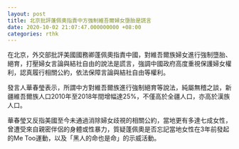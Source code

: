 ```yaml
---
layout: post
title: 北京批評蓬佩奧指責中方強制維吾爾婦女墮胎是謊言
date: 2020-10-02 21:07:47.000000000 +08:00
categories: rthk
---
```


在北京，外交部批評美國國務卿蓬佩奧指責中國，對維吾爾族婦女進行強制墮胎、絕育，打壓婦女言論與結社自由的說法是謊言，強調中國政府高度重視保護婦女權利，認真履行相關公約，依法保障言論與結社自由等權利。

發言人華春瑩表示，所謂中方對維吾爾族進行強制絕育等說法，純屬無稽之談，新疆維吾爾族人口2010年至2018年間增幅達25%，不僅高於全疆人口，亦高於漢族人口。

華春瑩又反指美國至今未通過消除婦女歧視的相關公約，當地更有多達七成女性，曾遭受來自親密伴侶的身體或性暴力，質疑蓬佩奧是否忘記當地女性在3年前發起的Me Too運動，以及「黑人的命也是命」的示威活動。

